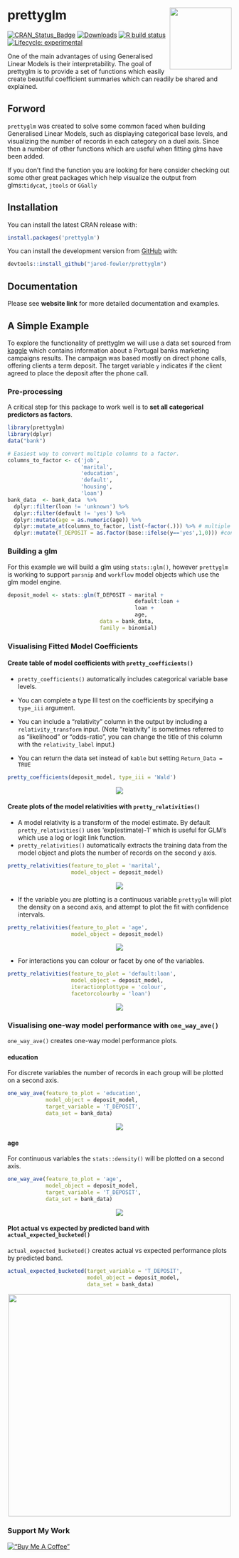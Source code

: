 
<!-- README.md is generated from README.Rmd. Please edit that file -->

# prettyglm <img src='man/figures/logo.png' align="right" height="139" />

<!-- badges: start -->

[![CRAN_Status_Badge](https://www.r-pkg.org/badges/version/prettyglm)](https://cran.r-project.org/package=prettyglm)
[![Downloads](https://cranlogs.r-pkg.org/badges/grand-total/prettyglm)](https://cran.r-project.org/package=prettyglm)
[![R build
status](https://github.com/jared-fowler/prettyglm/workflows/R-CMD-check/badge.svg)](https://github.com/jared-fowler/prettyglm/actions)
[![Lifecycle:
experimental](https://img.shields.io/badge/lifecycle-experimental-orange.svg)](https://lifecycle.r-lib.org/articles/stages.html)
<!-- badges: end -->

One of the main advantages of using Generalised Linear Models is their
interpretability. The goal of prettyglm is to provide a set of functions
which easily create beautiful coefficient summaries which can readily be
shared and explained.

## Forword

`prettyglm` was created to solve some common faced when building
Generalised Linear Models, such as displaying categorical base levels,
and visualizing the number of records in each category on a duel axis.
Since then a number of other functions which are useful when fitting
glms have been added.

If you don’t find the function you are looking for here consider
checking out some other great packages which help visualize the output
from glms:`tidycat`, `jtools` or `GGally`

## Installation

You can install the latest CRAN release with:

``` r
install.packages('prettyglm')
```

You can install the development version from
[GitHub](https://github.com/) with:

``` r
devtools::install_github("jared-fowler/prettyglm")
```

## Documentation

Please see **website link** for more detailed documentation and
examples.

## A Simple Example

To explore the functionality of prettyglm we will use a data set sourced
from
[kaggle](https://www.kaggle.com/volodymyrgavrysh/bank-marketing-campaigns-dataset)
which contains information about a Portugal banks marketing campaigns
results. The campaign was based mostly on direct phone calls, offering
clients a term deposit. The target variable `y` indicates if the client
agreed to place the deposit after the phone call.

### Pre-processing

A critical step for this package to work well is to **set all
categorical predictors as factors**.

``` r
library(prettyglm)
library(dplyr)
data("bank")

# Easiest way to convert multiple columns to a factor.
columns_to_factor <- c('job',
                       'marital',
                       'education',
                       'default',
                       'housing',
                       'loan')
bank_data  <- bank_data  %>%
  dplyr::filter(loan != 'unknown') %>% 
  dplyr::filter(default != 'yes') %>% 
  dplyr::mutate(age = as.numeric(age)) %>% 
  dplyr::mutate_at(columns_to_factor, list(~factor(.))) %>% # multiple columns to factor
  dplyr::mutate(T_DEPOSIT = as.factor(base::ifelse(y=='yes',1,0))) #convert target to 0 and 1 for performance plots
```

### Building a glm

For this example we will build a glm using `stats::glm()`, however
`prettyglm` is working to support `parsnip` and `workflow` model objects
which use the glm model engine.

``` r
deposit_model <- stats::glm(T_DEPOSIT ~ marital +
                                        default:loan +
                                        loan +
                                        age,
                             data = bank_data,
                             family = binomial)
```

### Visualising Fitted Model Coefficients

#### Create table of model coefficients with `pretty_coefficients()`

- `pretty_coefficients()` automatically includes categorical variable
  base levels.

- You can complete a type III test on the coefficients by specifying a
  `type_iii` argument.

- You can include a “relativity” column in the output by including a
  `relativity_transform` input. (Note “relativity” is sometimes referred
  to as “likelihood” or “odds-ratio”, you can change the title of this
  column with the `relativity_label` input.)

- You can return the data set instead of `kable` but setting
  `Return_Data =  TRUE`

``` r
pretty_coefficients(deposit_model, type_iii = 'Wald')
```

<p align="center">
<img src= './man/figures/indextable.png' align="center"/>
</p>

#### Create plots of the model relativities with `pretty_relativities()`

- A model relativity is a transform of the model estimate. By default
  `pretty_relativities()` uses ‘exp(estimate)-1’ which is useful for
  GLM’s which use a log or logit link function.
- `pretty_relativities()` automatically extracts the training data from
  the model object and plots the number of records on the second y axis.

``` r
pretty_relativities(feature_to_plot = 'marital',
                    model_object = deposit_model)
```

<p align="center">
<img src= './man/figures/maritalrel.png' align="center"/>
</p>

- If the variable you are plotting is a continuous variable `prettyglm`
  will plot the density on a second axis, and attempt to plot the fit
  with confidence intervals.

``` r
pretty_relativities(feature_to_plot = 'age',
                    model_object = deposit_model)
```

<p align="center">
<img src= './man/figures/agerel.png' align="center"/>
</p>

- For interactions you can colour or facet by one of the variables.

``` r
pretty_relativities(feature_to_plot = 'default:loan',
                    model_object = deposit_model,
                    iteractionplottype = 'colour',
                    facetorcolourby = 'loan')
```

<p align="center">
<img src= './man/figures/defualtloanrel.png'  align="center"/>
</p>

### Visualising one-way model performance with `one_way_ave()`

`one_way_ave()` creates one-way model performance plots.

#### education

For discrete variables the number of records in each group will be
plotted on a second axis.

``` r
one_way_ave(feature_to_plot = 'education',
            model_object = deposit_model,
            target_variable = 'T_DEPOSIT',
            data_set = bank_data)
```

<p align="center">
<img src= './man/figures/educationave.png' align="center"/>
</p>

#### age

For continuous variables the `stats::density()` will be plotted on a
second axis.

``` r
one_way_ave(feature_to_plot = 'age',
            model_object = deposit_model,
            target_variable = 'T_DEPOSIT',
            data_set = bank_data)
```

<p align="center">
<img src= './man/figures/ageave.png' align="center"/>
</p>

#### Plot actual vs expected by predicted band with `actual_expected_bucketed()`

`actual_expected_bucketed()` creates actual vs expected performance
plots by predicted band.

``` r
actual_expected_bucketed(target_variable = 'T_DEPOSIT',
                         model_object = deposit_model,
                         data_set = bank_data)
```

<p align="center">
<img src= './man/figures/bank_overall_ave.png' height="500" align="center"/>
</p>

### Support My Work

[![“Buy Me A
Coffee”](https://www.buymeacoffee.com/assets/img/custom_images/orange_img.png)](https://www.buymeacoffee.com/tictap)
